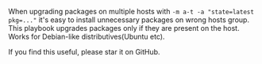 When upgrading packages on multiple hosts with `-m a-t -a "state=latest pkg=..."` it's easy to install unnecessary packages on wrong hosts group. This playbook upgrades packages only if they are present on the host. Works for Debian-like distributives(Ubuntu etc).

If you find this useful, please star it on GitHub.
